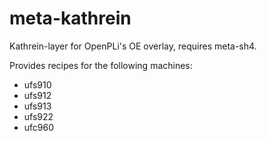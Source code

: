 # meta-kathrein
Kathrein-layer for OpenPLi's OE overlay, requires meta-sh4.

Provides recipes for the following machines:
- ufs910
- ufs912
- ufs913
- ufs922
- ufc960


